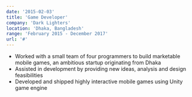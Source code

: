 ```yaml
---
date: '2015-02-03'
title: 'Game Developer'
company: 'Dark Lighters'
location: 'Dhaka, Bangladesh'
range: 'February 2015 - December 2017'
url: '#'
---
```


- Worked with a small team of four programmers to build marketable mobile games, an ambitious startup originating from Dhaka
- Assisted in development by providing new ideas, analysis and design feasibilities
- Developed and shipped highly interactive mobile games using Unity game engine
